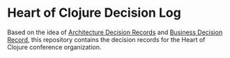 # Heart of Clojure Decision Log

Based on the idea of [Architecture Decision Records](https://github.com/joelparkerhenderson/architecture_decision_record) and [Business Decision Record](https://nilenso.com/decisions/), this repository contains the decision records for the Heart of Clojure conference organization.
